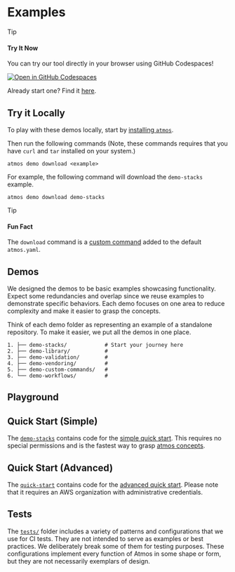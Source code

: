 # Examples

> [!TIP]
  > #### Try It Now
  >
  > You can try our tool directly in your browser using GitHub Codespaces!
  >
  > [![Open in GitHub Codespaces](https://github.com/codespaces/badge.svg)](https://github.com/codespaces/new?hide_repo_select=true&ref=main&repo=cloudposse/atmos&skip_quickstart=true)
  >
  > Already start one? Find it [here](https://github.com/codespaces).
  >

## Try it Locally

To play with these demos locally, start by [installing `atmos`](https://atmos.tools/install). 

Then run the following commands (Note, these commands requires that you have `curl` and `tar` installed on your system.)

```shell
atmos demo download <example>
```

For example, the following command will download the `demo-stacks` example.
```shell
atmos demo download demo-stacks
```

> [!TIP]
> #### Fun Fact
>
> The `download` command is a [custom command](https://atmos.tools/core-concepts/custom-commands) added to the default `atmos.yaml`.
>


## Demos

We designed the demos to be basic examples showcasing functionality. Expect some redundancies and overlap since we reuse examples to demonstrate specific behaviors. Each demo focuses on one area to reduce complexity and make it easier to grasp the concepts.

Think of each demo folder as representing an example of a standalone repository. To make it easier, we put all the demos in one place.

```shell
1. ├── demo-stacks/            # Start your journey here
2. ├── demo-library/           #
3. ├── demo-validation/        #
4. ├── demo-vendoring/         #
5. ├── demo-custom-commands/   #
6. └── demo-workflows/         #
```

## Playground


## Quick Start (Simple)

The [`demo-stacks`](demo-stacks/) contains code for the [simple quick start](https://atmos.tools/quick-start/advanced). This requires no special permissions and is the fastest way to grasp [atmos concepts](https://atmos.tools/core-concepts).

## Quick Start (Advanced)

The [`quick-start`](quick-start/) contains code for the [advanced quick start](https://atmos.tools/quick-start/advanced). Please note that it requires an AWS organization with administrative credentials.

## Tests

The [`tests/`](tests/) folder includes a variety of patterns and configurations that we use for CI tests. They are not intended to serve as examples or best practices. We deliberately break some of them for testing purposes. These configurations implement every function of Atmos in some shape or form, but they are not necessarily exemplars of design.
